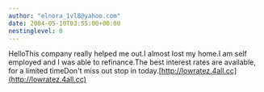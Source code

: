 ```yaml
---
author: "elnora_1vl8@yahoo.com"
date: 2004-05-10T03:55:00+00:00
nestinglevel: 0
---
```

HelloThis company really helped me out.I almost lost my home.I am self employed and I was able to refinance.The best interest rates are available, for a limited timeDon't miss out stop in today.[http://lowratez.4all.cc](http://lowratez.4all.cc)